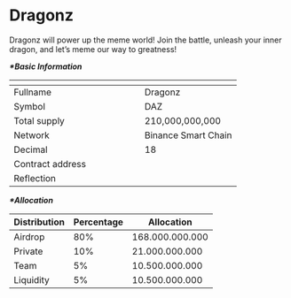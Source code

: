 # Dragonz

Dragonz will power up the meme world! Join the battle, unleash your inner dragon, and let’s meme our way to greatness!

_**\*Basic Information**_

<table data-header-hidden><thead><tr><th width="220"></th><th></th></tr></thead><tbody><tr><td>Fullname</td><td>Dragonz</td></tr><tr><td>Symbol</td><td>DAZ</td></tr><tr><td>Total supply</td><td>210,000,000,000</td></tr><tr><td>Network</td><td>Binance Smart Chain</td></tr><tr><td>Decimal</td><td>18</td></tr><tr><td>Contract address</td><td></td></tr><tr><td>Reflection</td><td></td></tr></tbody></table>

_**\*Allocation**_

| Distribution | Percentage | Allocation      |
| ------------ | ---------- | --------------- |
| Airdrop      | 80%        | 168.000.000.000 |
| Private      | 10%        | 21.000.000.000  |
| Team         | 5%         | 10.500.000.000  |
| Liquidity    | 5%         | 10.500.000.000  |
